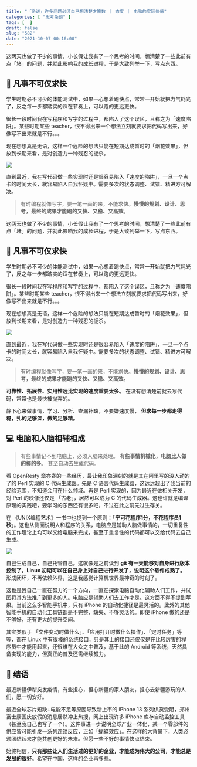 ```yaml
---
title: "「杂说」许多问题必须自己想清楚才算数 ｜ 态度 ｜ 电脑的实际价值"
categories: [ "思考杂谈" ]
tags: [  ]
draft: false
slug: "582"
date: "2021-10-07 00:16:00"
---
```




这两天也做了不少的事情，小长假让我有了一个思考的时间，想清楚了一些此前有点「堵」的问题，并就此影响我的成长进程，于是大致列举一下，写点东西。

## 🏃 凡事不可仅求快

学生时期必不可少的体能测试中，如果一心想着跑快点，常常一开始就把力气耗光了，反之每一步都踏实的踩在节奏上，可以跑的更远更快。

很长一段时间我在写程序和写字的过程中，都陷入了这个误区，且称之为「速度陷阱」。某些时期某些 teacher，恨不得出来一个想法立刻就要求把代码写出来，好像写不出来就是不行。。。

现在想想真是无语，这样一个危险的想法只能在短期达成暂时的「烟花效果」，但放到长期来看，是对创造力一种残忍的扼杀。

![](https://imagehost-cdn.frytea.com/images/2021/10/06/stormseeker-f1FAbZbGsbw-unsplashb63481fb97c2ec87.jpg)

直到最近，我在写代码做一些实现时还是很容易陷入「速度的陷阱」，一旦一个点卡的时间太长，就容易陷入自我怀疑中。需要多次的状态调整、试错、精进方可解决。

> 有时编程就像写字，要一笔一画的来，不能求快。**慢慢的规划、设计、思考，最终的成果才能跑的又快、又稳、又高效。**


这两天也做了不少的事情，小长假让我有了一个思考的时间，想清楚了一些此前有点「堵」的问题，并就此影响我的成长进程，于是大致列举一下，写点东西。

## 🏃 凡事不可仅求快

学生时期必不可少的体能测试中，如果一心想着跑快点，常常一开始就把力气耗光了，反之每一步都踏实的踩在节奏上，可以跑的更远更快。

很长一段时间我在写程序和写字的过程中，都陷入了这个误区，且称之为「速度陷阱」。某些时期某些 teacher，恨不得出来一个想法立刻就要求把代码写出来，好像写不出来就是不行。。。

现在想想真是无语，这样一个危险的想法只能在短期达成暂时的「烟花效果」，但放到长期来看，是对创造力一种残忍的扼杀。

![](https://imagehost-cdn.frytea.com/images/2021/10/06/stormseeker-f1FAbZbGsbw-unsplashb63481fb97c2ec87.jpg)

直到最近，我在写代码做一些实现时还是很容易陷入「速度的陷阱」，一旦一个点卡的时间太长，就容易陷入自我怀疑中。需要多次的状态调整、试错、精进方可解决。

> 有时编程就像写字，要一笔一画的来，不能求快。**慢慢的规划、设计、思考，最终的成果才能跑的又快、又稳、又高效。**


**可靠性、拓展性、实用性远比实现的速度重要太多。** 在没有想清楚前就去写代码，常常也是最快被抛弃的。

静下心来做事情，学习、分析、查漏补缺，不要嫌速度慢， **但求每一步都走得稳，扎的足够深，做的足够精。**

## 💻  电脑和人脑相辅相成

> 有些事情记不到电脑上，必须人脑来处理。 **有些事情机械化，电脑比人做的棒的多。** 甚至自动去生成代码。
> 

看 OpenResty 章亦春的一些经历，最让我印象深刻的就是其在阿里写的没人动的了的 Perl 实现的 C 代码生成器。先是 C 语言代码生成器，这远远超出了我当前的经验范围，不知道会用在什么领域。再是 Perl 实现的，因为最近在做相关开发，对 Perl 的映像还仅是 「古老」，居然可以成为 C 的代码生成器。这也许就是编译原理的实践吧，要学习的东西还有很多吧，不过在此之前先过生存关。

在 《UNIX编程艺术》一书中也提到一个原则：「**宁可花程序1分，不花程序员1秒**」。这也从侧面说明人和程序的关系，电脑应是辅助人脑做事情的，一切重复性的工作理论上均可以交给电脑来完成，甚至于重复性的代码都可以交给代码去自己生成。

![](https://imagehost-cdn.frytea.com/images/2021/10/07/david-schultz-SrewPUfo2c0-unsplash2c2ed2f51402a7ae.jpg)

自己生成自己，自己托管自己。这就像是之前读到  **git 有一天能够对自身进行版本控制了，Linux 初期可以在自己身上对自己进行开发了，说明这个软件成熟了。** 形成闭环，不再依赖外界，这是我感觉计算机世界最神奇的时刻了。

这也是我自己一直在努力的一个方向，一直在探索电脑自动化辅助人们工作，并试图将其方法推广到更多的人。电脑应是辅助人们去工作才是。这方面不得不提到苹果。当前这么多智能手机中，只有 iPhone 的自动化捷径是最灵活的。此外的其他智能手机的自动化工具链都是不完整、缺失、不够灵活的。即使 iPhone 做的还是不够好，还有更大的提升空间。

其实类似于 「文件变动时做什么」、「应用打开时做什么操作」、「定时任务」等等，都在 Linux 中有很棒的系统接口，只是其上的接口还仅仅是在比较厉害的程序员中才能用起来，还很难在大众之中普及，基于此的 Android 等系统，天然具备实现的能力，但真正的普及还需继续努力。

## 💬 结语

最近新疆伊犁突发疫情，有些担心，担心新疆的家人朋友，担心去新疆游玩的人们，愿一切安好。

最近全球芯片短缺+电能不足等原因导致新上市的 iPhone 13 系列供货受阻，郑州富士康国庆放假的消息居然冲上热搜，网上出现许多 iPhone 库存自动监控工具（甚至我自己也写了一个）。这件事进一步说明全球产业一体化，某一个零部件的供应皆可能引发一系列连锁反应，正如「蝴蝶效应」。在这样的大背景下，人类必须团结起来才能共创更好的未来。但愿一些不好的事情快点结束。

始终相信，**只有那些让人们生活过的更好的企业，才能成为伟大的公司，才能总是发展的很好**。希望在中国，这样的企业再多些。